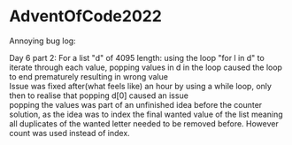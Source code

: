 # AdventOfCode2022
Annoying bug log:

Day 6 part 2:
  For a list "d" of 4095 length:
   using the loop "for l in d" to iterate through each value, popping values in d in the loop caused the loop to end prematurely resulting in wrong value  
   Issue was fixed after(what feels like) an hour by using a while loop, only then to realise that popping d[0] caused an issue  
   popping the values was part of an unfinished idea before the counter solution, as the idea was to index the final wanted value of the list meaning all duplicates of the wanted letter needed to be removed before. However count was used instead of index.
